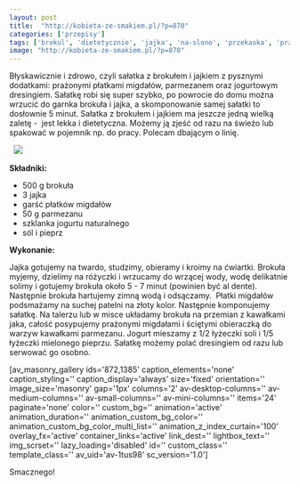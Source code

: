 ```yaml
---
layout: post
title:  "http://kobieta-ze-smakiem.pl/?p=870"
categories: ['przepisy']
tags: ['brokul', 'dietetycznie', 'jajka', 'na-slono', 'przekaska', 'przepisy', 'przystawka', 'przystawki', 'salatki', 'wege']
image: "http://kobieta-ze-smakiem.pl/?p=870"
---
```

Błyskawicznie i zdrowo, czyli sałatka z brokułem i jajkiem z pysznymi dodatkami: prażonymi płatkami migdałów, parmezanem oraz jogurtowym dresingiem. Sałatkę robi się super szybko, po powrocie do domu można wrzucić do garnka brokuła i jajka, a skomponowanie samej sałatki to dosłownie 5 minut. Sałatka z brokułem i jajkiem ma jeszcze jedną wielką zaletę -  jest lekka i dietetyczna. Możemy ją zjeść od razu na świeżo lub spakować w pojemnik np. do pracy. Polecam dbającym o linię.

 
![](https://kobietazesmakiem.pl/wp-content/uploads/2015/05/salatka-brokulowa-300x225.jpg)



**Składniki:**


* 500 g brokuła
* 3 jajka
* garść płatków migdałów
* 50 g parmezanu
* szklanka jogurtu naturalnego
* sól i pieprz


**Wykonanie:**

Jajka gotujemy na twardo, studzimy, obieramy i kroimy na ćwiartki. Brokuła myjemy, dzielimy na różyczki i wrzucamy do wrzącej wody, wodę delikatnie solimy i gotujemy brokuła około 5 - 7 minut (powinien być al dente). Następnie brokuła hartujemy zimną wodą i odsączamy.  Płatki migdałów podsmażamy na suchej patelni na złoty kolor. Następnie komponujemy sałatkę. Na talerzu lub w misce układamy brokuła na przemian z kawałkami jaka, całość posypujemy prażonymi migdałami i ściętymi obieraczką do warzyw kawałkami parmezanu. Jogurt mieszamy z 1/2 łyżeczki soli i 1/5 łyżeczki mielonego pieprzu. Sałatkę możemy polać dresingiem od razu lub serwować go osobno.

[av\_masonry\_gallery ids='872,1385' caption\_elements='none' caption\_styling='' caption\_display='always' size='fixed' orientation='' image\_size='masonry' gap='1px' columns='2' av-desktop-columns='' av-medium-columns='' av-small-columns='' av-mini-columns='' items='24' paginate='none' color='' custom\_bg='' animation='active' animation\_duration='' animation\_custom\_bg\_color='' animation\_custom\_bg\_color\_multi\_list='' animation\_z\_index\_curtain='100' overlay\_fx='active' container\_links='active' link\_dest='' lightbox\_text='' img\_scrset='' lazy\_loading='disabled' id='' custom\_class='' template\_class='' av\_uid='av-1tus98' sc\_version='1.0']

Smacznego!
    